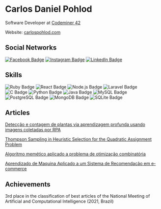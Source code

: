 # Carlos Daniel Pohlod

Software Developer at [Codeminer 42](https://www.codeminer42.com)

Website: [carlospohlod.com](https://carlospohlod.com/)

## Social Networks

[![Facebook Badge](https://img.shields.io/badge/Facebook-1877F2?style=for-the-badge&logo=facebook&logoColor=white)](https://www.facebook.com/carlosdanielpohlod)
[![Instagram Badge](https://img.shields.io/badge/Instagram-E4405F?style=for-the-badge&logo=instagram&logoColor=white)](https://www.instagram.com/carlospohlod)
[![LinkedIn Badge](https://img.shields.io/badge/LinkedIn-0077B5?style=for-the-badge&logo=linkedin&logoColor=white)](https://www.linkedin.com/in/carlos-daniel-pohlod-78b86616b)

## Skills

![Ruby Badge](https://img.shields.io/badge/ruby-%23CC342D.svg?style=for-the-badge&logo=ruby-on-rails&logoColor=white)
![React Badge](https://img.shields.io/badge/react-%2320232a.svg?style=for-the-badge&logo=react&logoColor=%2361DAFB)
![Node.js Badge](https://img.shields.io/badge/Node.js-43853D?style=for-the-badge&logo=node.js&logoColor=white)
![Laravel Badge](https://img.shields.io/badge/Laravel-FF2D20?style=for-the-badge&logo=laravel&logoColor=white)
![C Badge](https://img.shields.io/badge/C-00599C?style=for-the-badge&logo=c&logoColor=white)
![Python Badge](https://img.shields.io/badge/Python-3776AB?style=for-the-badge&logo=python&logoColor=white)
![Java Badge](https://img.shields.io/badge/Java-ED8B00?style=for-the-badge&logo=java&logoColor=white)
![MySQL Badge](https://img.shields.io/badge/MySQL-00000F?style=for-the-badge&logo=mysql&logoColor=white)
![PostgreSQL Badge](https://img.shields.io/badge/PostgreSQL-316192?style=for-the-badge&logo=postgresql&logoColor=white)
![MongoDB Badge](https://img.shields.io/badge/MongoDB-4EA94B?style=for-the-badge&logo=mongodb&logoColor=white)
![SQLite Badge](https://img.shields.io/badge/SQLite-07405E?style=for-the-badge&logo=sqlite&logoColor=white)

## Articles

<a href="https://www.agraria.pro.br/ojs32/index.php/RBCA/article/view/v17i2a1353">Detecção e contagem de plantas via aprendizagem profunda usando imagens coletadas por RPA</a>

<a href="https://sol.sbc.org.br/index.php/eniac/article/view/18249">Thompson Sampling in Heuristic Selection for the Quadratic Assignment Problem</a>

<a href="https://drive.google.com/file/d/15QoSYui8y6vNONl9LOnzw1ZuaY-lYvcB/view?usp=sharing">Algoritmo memético aplicado a problema de otimização combinatória</a>

<a href="https://drive.google.com/file/d/1hX-Z7AWpI3w7BUx7c5aKxZ07I2lB7fXL/view?usp=sharing&usp=embed_facebook">Aprendizado de Maquina Aplicado a um Sistema de Recomendacão em e-commerce</a>

## Achievements
3rd place in the classification of best articles of the National Meeting of Artificial and Computational Intelligence (2021, Brazil)
